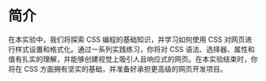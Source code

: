 # 简介

在本实验中，我们将探索 CSS 编程的基础知识，并学习如何使用 CSS 对网页进行样式设置和格式化。通过一系列实践练习，你将对 CSS 语法、选择器、属性和值有扎实的理解，并能够创建视觉上吸引人且响应式的网页。在本实验结束时，你将在 CSS 方面拥有坚实的基础，并准备好承担更高级的网页开发项目。
